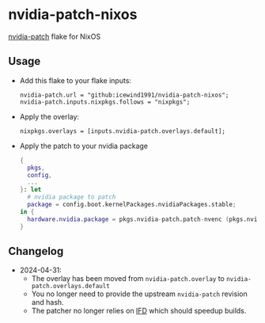 # nvidia-patch-nixos

[nvidia-patch](https://github.com/keylase/nvidia-patch) flake for NixOS

## Usage

- Add this flake to your flake inputs:
  ```
  nvidia-patch.url = "github:icewind1991/nvidia-patch-nixos";  
  nvidia-patch.inputs.nixpkgs.follows = "nixpkgs";
  ```

- Apply the overlay:
  ```
  nixpkgs.overlays = [inputs.nvidia-patch.overlays.default];
  ```

- Apply the patch to your nvidia package
  ```nix
  {
    pkgs,
    config,
    ...
  }: let
    # nvidia package to patch
    package = config.boot.kernelPackages.nvidiaPackages.stable;
  in {
    hardware.nvidia.package = pkgs.nvidia-patch.patch-nvenc (pkgs.nvidia-patch.patch-fbc package);
  }
  
  ```

## Changelog

- 2024-04-31:
  - The overlay has been moved from `nvidia-patch.overlay` to `nvidia-patch.overlays.default`
  - You no longer need to provide the upstream `nvidia-patch` revision and hash.
  - The patcher no longer relies on [IFD](https://nixos.org/manual/nix/unstable/language/import-from-derivation) which should speedup builds.
